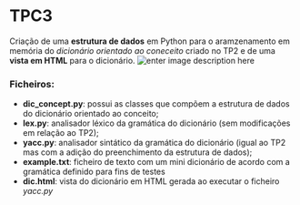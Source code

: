 
# TPC3

Criação de uma **estrutura de dados** em Python para o aramzenamento em memória do *dicionário orientado ao coneceito*
criado no TP2 e de uma **vista em HTML** para o dicionário.
![enter image description here](https://raw.githubusercontent.com/henriqueparola/spln-2223/main/TPC3/images/banner.png)

### Ficheiros:
* **dic_concept.py**:  possui as classes que compõem a estrutura de dados do dicionário orientado ao conceito;
* **lex.py**: analisador léxico da gramática do dicionário (sem modificações em relação ao TP2);
* **yacc.py**: analisador sintático da gramática do dicionário (igual ao TP2 mas com a adição do preenchimento da estrutura de dados);
* **example.txt**: ficheiro de texto com um mini dicionário de acordo com a gramática definido para fins de testes
* **dic.html**: vista do dicionário em HTML gerada ao executar o ficheiro *yacc.py*